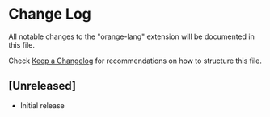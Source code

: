 # Change Log

All notable changes to the "orange-lang" extension will be documented in this file.

Check [Keep a Changelog](http://keepachangelog.com/) for recommendations on how to structure this file.

## [Unreleased]

- Initial release